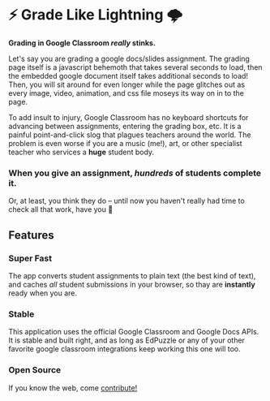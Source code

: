 # ⚡️ Grade Like Lightning 🌩

**Grading in Google Classroom _really_ stinks.**

Let's say you are grading a google docs/slides assignment. The grading page
itself is a javascript behemoth that takes several seconds to load, then the
embedded google document itself takes additional seconds to load! Then, you
will sit around for even longer while the page glitches out as every image,
video, animation, and css file moseys its way on in to the page.

To add insult to injury, Google Classroom has no keyboard shortcuts for
advancing between assignments, entering the grading box, etc. It is a painful
point-and-click slog that plagues teachers around the world. The problem
is even worse if you are a music (me!), art, or other specialist teacher who
services a **huge** student body.

### When you give an assignment, _hundreds_ of students complete it.

Or, at least, you think they do – until now you haven't really had time to
check all that work, have you 🤔

## Features

### Super Fast

The app converts student assignments to plain text (the best kind of text), and
caches _all_ student submissions in your browser, so thay are **instantly**
ready when you are.

### Stable

This application uses the official Google Classroom and Google Docs APIs. It
is stable and built right, and as long as EdPuzzle or any of your other
favorite google classroom integrations keep working this one will too.

### Open Source

If you know the web, come
[contribute!](https://github.com/jdevries3133/fast_grader)
